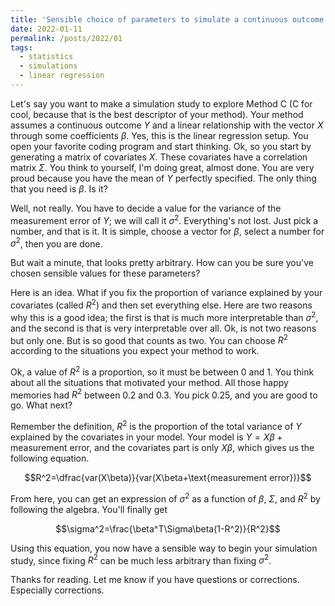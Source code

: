 ```yaml
---
title: 'Sensible choice of parameters to simulate a continuous outcome'
date: 2022-01-11
permalink: /posts/2022/01
tags:
  - statistics
  - simulations
  - linear regression
---
```

Let's say you want to make a simulation study to explore Method C (C for cool, because that is the best descriptor of your method). Your method assumes a continuous outcome $Y$ and a linear relationship with the vector $X$ through some coefficients $\beta$. Yes, this is the linear regression setup. You open your favorite coding program and start thinking. Ok, so you start by generating a matrix of covariates $X$. These covariates have a correlation matrix $\Sigma$. You think to yourself, I'm doing great, almost done. You are very proud because you have the mean of $Y$ perfectly specified. The only thing that you need is $\beta$. Is it?

Well, not really. You have to decide a value for the variance of the measurement error of $Y$; we will call it $\sigma^2$. Everything's not lost. Just pick a number, and that is it. It is simple, choose a vector for $\beta$, select a number for $\sigma^2$, then you are done. 

But wait a minute, that looks pretty arbitrary. How can you be sure you've chosen sensible values for these parameters?

Here is an idea. What if you fix the proportion of variance explained by your covariates (called $R^2$) and then set everything else. Here are two reasons why this is a good idea; the first is that is much more interpretable than $\sigma^2$, and the second is that is very interpretable over all. Ok, is not two reasons but only one. But is so good that counts as two. You can choose $R^2$ according to the situations you expect your method to work. 

Ok, a value of $R^2$ is a proportion, so it must be between 0 and 1. You think about all the situations that motivated your method. All those happy memories had $R^2$ between 0.2 and 0.3. You pick 0.25, and you are good to go. What next?

Remember the definition, $R^2$ is the proportion of the total variance of $Y$ explained by the covariates in your model. Your model is $Y=X\beta+\text{measurement error}$, and the covariates part is only $X\beta$, which gives us the following equation.

$$R^2=\dfrac{var(X\beta)}{var(X\beta+\text{measurement error})}$$

From here, you can get an expression of $\sigma^2$ as a function of $\beta$, $\Sigma$, and $R^2$ by following the algebra. You'll finally get 

$$\sigma^2=\frac{\beta^T\Sigma\beta(1-R^2)}{R^2}$$

Using this equation, you now have a sensible way to begin your simulation study, since fixing $R^2$ can be much less arbitrary than fixing $\sigma^2$.

Thanks for reading. Let me know if you have questions or corrections. Especially corrections. 
